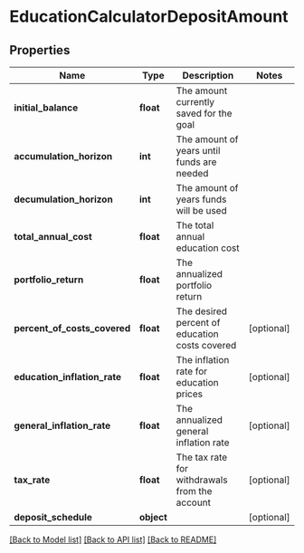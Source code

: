 # EducationCalculatorDepositAmount

## Properties
Name | Type | Description | Notes
------------ | ------------- | ------------- | -------------
**initial_balance** | **float** | The amount currently saved for the goal | 
**accumulation_horizon** | **int** | The amount of years until funds are needed | 
**decumulation_horizon** | **int** | The amount of years funds will be used | 
**total_annual_cost** | **float** | The total annual education cost | 
**portfolio_return** | **float** | The annualized portfolio return | 
**percent_of_costs_covered** | **float** | The desired percent of education costs covered | [optional] 
**education_inflation_rate** | **float** | The inflation rate for education prices | [optional] 
**general_inflation_rate** | **float** | The annualized general inflation rate | [optional] 
**tax_rate** | **float** | The tax rate for withdrawals from the account | [optional] 
**deposit_schedule** | **object** |  | [optional] 

[[Back to Model list]](../README.md#documentation-for-models) [[Back to API list]](../README.md#documentation-for-api-endpoints) [[Back to README]](../README.md)


